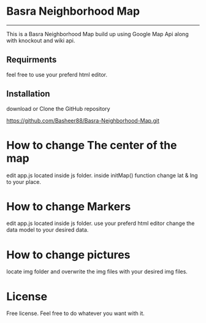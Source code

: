 # Basra Neighborhood Map
-------------------------
This is a Basra Neighborhood Map build up using Google Map Api along with knockout and wiki api.

## Requirments
feel free to use your preferd html editor.

## Installation
download or Clone the GitHub repository

https://github.com/Basheer88/Basra-Neighborhood-Map.git

# How to change The center of the map
edit app.js located inside js folder. inside initMap() function change lat & lng to your place.

# How to change Markers
edit app.js located inside js folder. use your preferd html editor change the data model to your desired data.
 
# How to change pictures
locate img folder and overwrite the img files with your desired img files.

# License
Free license. Feel free to do whatever you want with it.
